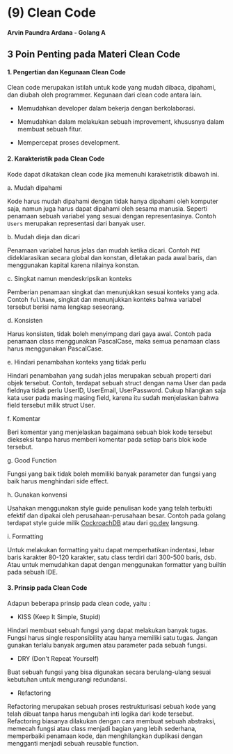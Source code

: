 # (9) Clean Code

#### Arvin Paundra Ardana - Golang A

## 3 Poin Penting pada Materi Clean Code

#### 1. Pengertian dan Kegunaan Clean Code

Clean code merupakan istilah untuk kode yang mudah dibaca, dipahami, dan diubah oleh programmer. Kegunaan dari clean code antara lain.

- Memudahkan developer dalam bekerja dengan berkolaborasi.

- Memudahkan dalam melakukan sebuah improvement, khususnya dalam membuat sebuah fitur.

- Mempercepat proses development.

#### 2. Karakteristik pada Clean Code

Kode dapat dikatakan clean code jika memenuhi karaketristik dibawah ini.

a. Mudah dipahami

Kode harus mudah dipahami dengan tidak hanya dipahami oleh komputer saja, namun juga harus dapat dipahami oleh sesama manusia. Seperti penamaan sebuah variabel yang sesuai dengan representasinya. Contoh `Users` merupakan representasi dari banyak user.

b. Mudah dieja dan dicari

Penamaan variabel harus jelas dan mudah ketika dicari. Contoh `PHI` dideklarasikan secara global dan konstan, diletakan pada awal baris, dan menggunakan kapital karena nilainya konstan.

c. Singkat namun mendeskripsikan konteks

Pemberian penamaan singkat dan menunjukkan sesuai konteks yang ada. Contoh `fullName`, singkat dan menunjukkan konteks bahwa variabel tersebut berisi nama lengkap seseorang.

d. Konsisten

Harus konsisten, tidak boleh menyimpang dari gaya awal. Contoh pada penamaan class menggunakan PascalCase, maka semua penamaan class harus menggunakan PascalCase.

e. Hindari penambahan konteks yang tidak perlu

Hindari penambahan yang sudah jelas merupakan sebuah properti dari objek tersebut. Contoh, terdapat sebuah struct dengan nama User dan pada fieldnya tidak perlu UserID, UserEmail, UserPassword. Cukup hilangkan saja kata user pada masing masing field, karena itu sudah menjelaskan bahwa field tersebut milik struct User.

f. Komentar

Beri komentar yang menjelaskan bagaimana sebuah blok kode tersebut diekseksi tanpa harus memberi komentar pada setiap baris blok kode tersebut.

g. Good Function

Fungsi yang baik tidak boleh memiliki banyak parameter dan fungsi yang baik harus menghindari side effect.

h. Gunakan konvensi

Usahakan menggunakan style guide penulisan kode yang telah terbukti efektif dan dipakai oleh perusahaan-perusahaan besar. Contoh pada golang terdapat style guide milik [CockroachDB](https://wiki.crdb.io/wiki/spaces/CRDB/pages/181371303/Go+Golang+coding+guidelines) atau dari [go.dev](https://go.dev/doc/effective_go) langsung.

i. Formatting

Untuk melakukan formatting yaitu dapat memperhatikan indentasi, lebar baris karakter 80-120 karakter, satu class terdiri dari 300-500 baris, dsb. Atau untuk memudahkan dapat dengan menggunakan formatter yang builtin pada sebuah IDE.

#### 3. Prinsip pada Clean Code

Adapun beberapa prinsip pada clean code, yaitu :

- KISS (Keep It Simple, Stupid)

Hindari membuat sebuah fungsi yang dapat melakukan banyak tugas. Fungsi harus single responsibility atau hanya memiliki satu tugas. Jangan gunakan terlalu banyak argumen atau parameter pada sebuah fungsi.

- DRY (Don't Repeat Yourself)

Buat sebuah fungsi yang bisa digunakan secara berulang-ulang sesuai kebutuhan untuk mengurangi redundansi.

- Refactoring

Refactoring merupakan sebuah proses restrukturisasi sebuah kode yang telah dibuat tanpa harus mengubah inti logika dari kode tersebut. Refactoring biasanya dilakukan dengan cara membuat sebuah abstraksi, memecah fungsi atau class menjadi bagian yang lebih sederhana, memperbaiki penamaan kode, dan menghilangkan duplikasi dengan mengganti menjadi sebuah reusable function.
